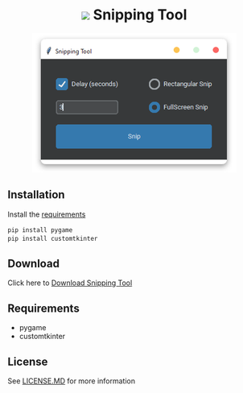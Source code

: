 
<h1 align='center'> <img width=32 src='https://static.wikia.nocookie.net/computer-software-and-video-games/images/9/94/Snipping_Tool_10_Icon.png/revision/latest?cb=20170128223105'> Snipping Tool</h1>
<p align='center'>
    <img src='../../_img/snipping_tool.png'>
</p>

## Installation

Install the [requirements](#requirements)
```bash
pip install pygame
pip install customtkinter
```

## Download

Click here to [Download Snipping Tool](https://downgit.github.io/#/home?url=https://github.com/besnoi/pyapps/tree/master/src/Snipping%20Tool)

## Requirements
- pygame
- customtkinter

## License

See [LICENSE.MD](../../LICENSE.MD) for more information